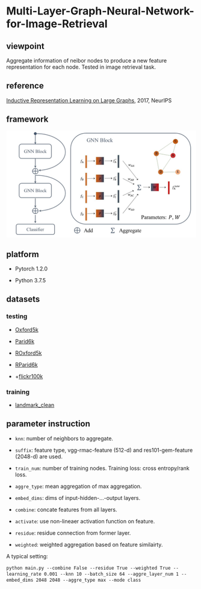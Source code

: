 # Multi-Layer-Graph-Neural-Network-for-Image-Retrieval

## viewpoint

Aggregate information of neibor nodes to produce a new feature representation for each node. Tested in image retrieval task.

## reference

[Inductive Representation Learning on Large Graphs](https://papers.nips.cc/paper/6703-inductive-representation-learning-on-large-graphs.pdf), 2017, NeurIPS

## framework

![framework](framework.jpg)

## platform

- Pytorch 1.2.0

- Python 3.7.5

## datasets

### testing

- [Oxford5k](https://www.robots.ox.ac.uk/~vgg/data/oxbuildings/)
  
- [Parid6k](https://www.robots.ox.ac.uk/~vgg/data/parisbuildings/)

- [ROxford5k](http://cmp.felk.cvut.cz/revisitop/)

- [RParid6k](http://cmp.felk.cvut.cz/revisitop/)

- +[flickr100k](http://www.robots.ox.ac.uk/~vgg/data/oxbuildings/flickr100k.html)

### training

- [landmark_clean](https://europe.naverlabs.com/Research/Computer-Vision/Learning-Visual-Representations/Deep-Image-Retrieval/)


## parameter instruction

- `knn`: number of neighbors to aggregate.

- `suffix`: feature type, vgg-rmac-feature (512-d) and res101-gem-feature (2048-d) are used.

- `train_num`: number of training nodes. Training loss: cross entropy/rank loss.

- `aggre_type`: mean aggregation of max aggregation.

- `embed_dims`: dims of input-hidden-...-output layers.

- `combine`: concate features from all layers.

- `activate`: use non-lineaer activation function on feature.

- `residue`: residue connection from former layer.

- `weighted`: weighted aggregation based on feature similairty.

A typical setting:

```
python main.py --combine False --residue True --weighted True --learning_rate 0.001 --knn 10 --batch_size 64 --aggre_layer_num 1 --embed_dims 2048 2048 --aggre_type max --mode class 
```